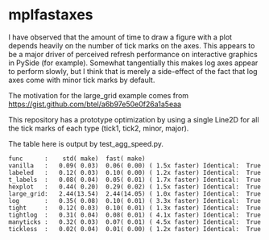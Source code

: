 mplfastaxes
===========

I have observed that the amount of time to draw a figure with a plot depends
heavily on the number of tick marks on the axes.  This appears to be a major
driver of perceived refresh performance on interactive graphics in PySide (for
example).  Somewhat tangentially this makes log axes appear to perform slowly,
but I think that is merely a side-effect of the fact that log axes come with
minor tick marks by default.

The motivation for the large\_grid example comes from
https://gist.github.com/btel/a6b97e50e0f26a1a5eaa

This repository has a prototype optimization by using a single Line2D for all
the tick marks of each type (tick1, tick2, minor, major).

The table here is output by test\_agg\_speed.py.

```
func      :    std( make)  fast( make)
vanilla   :   0.09( 0.03)  0.06( 0.00) ( 1.5x faster) Identical:  True
labeled   :   0.12( 0.03)  0.10( 0.00) ( 1.2x faster) Identical:  True
t_labels  :   0.08( 0.04)  0.05( 0.01) ( 1.7x faster) Identical:  True
hexplot   :   0.44( 0.20)  0.29( 0.02) ( 1.5x faster) Identical:  True
large_grid:   2.44(13.54)  2.44(14.05) ( 1.0x faster) Identical:  True
log       :   0.35( 0.08)  0.10( 0.01) ( 3.3x faster) Identical:  True
tight     :   0.12( 0.03)  0.10( 0.01) ( 1.3x faster) Identical:  True
tightlog  :   0.31( 0.04)  0.08( 0.01) ( 4.1x faster) Identical:  True
manyticks :   0.32( 0.03)  0.07( 0.01) ( 4.5x faster) Identical:  True
tickless  :   0.02( 0.04)  0.01( 0.00) ( 1.2x faster) Identical:  True
```

